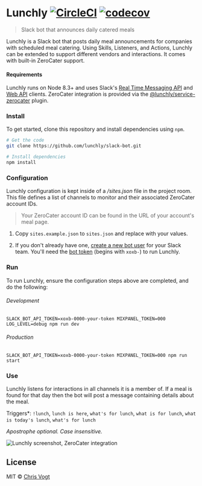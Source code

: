 # Lunchly [![CircleCI](https://circleci.com/gh/lunchly/slack-bot/tree/master.svg?style=svg)](https://circleci.com/gh/lunchly/slack-bot/tree/master) [![codecov](https://codecov.io/gh/lunchly/slack-bot/branch/master/graph/badge.svg)](https://codecov.io/gh/lunchly/slack-bot)

> Slack bot that announces daily catered meals

Lunchly is a Slack bot that posts daily meal announcements for companies with scheduled meal catering. Using Skills, Listeners, and Actions, Lunchly can be extended to support different vendors and interactions. It comes with built-in ZeroCater support.


#### Requirements

Lunchly runs on Node 8.3+ and uses Slack's [Real Time Messaging API](https://api.slack.com/rtm) and [Web API](https://api.slack.com/web) clients. ZeroCater integration is provided via the [@lunchly/service-zerocater](https://github.com/lunchly/service-zerocater) plugin.


### Install

To get started, clone this repository and install dependencies using `npm`.

```sh
# Get the code
git clone https://github.com/lunchly/slack-bot.git

# Install dependencies
npm install
```


### Configuration

Lunchly configuration is kept inside of a _/sites.json_ file in the project room. This file defines a list of channels to monitor and their associated ZeroCater account IDs.

> Your ZeroCater account ID can be found in the URL of your account's meal page.

1. Copy `sites.example.json` to `sites.json` and replace with your values.

2. If you don't already have one, [create a new bot user](https://api.slack.com/bot-users#creating-bot-user) for your Slack team. You'll need the [bot token](https://api.slack.com/docs/token-types#bot) (begins with `xoxb-`) to run Lunchly.


### Run

To run Lunchly, ensure the configuration steps above are completed, and do the following:


###### Development

```SLACK_BOT_API_TOKEN=xoxb-0000-your-token MIXPANEL_TOKEN=000 LOG_LEVEL=debug npm run dev```


###### Production

```SLACK_BOT_API_TOKEN=xoxb-0000-your-token MIXPANEL_TOKEN=000 npm run start```


### Use

Lunchly listens for interactions in all channels it is a member of. If a meal is found for that day then the bot will post a message containing details about the meal.

Triggers*: `!lunch`, `lunch is here`, `what's for lunch`, `what is for lunch`, `what is today's lunch`, `what's for lunch`

_Apostrophe optional. Case insensitive._

![Lunchly screenshot, ZeroCater integration](screenshot.png)

## License

MIT © [Chris Vogt](https://www.chrisvogt.me)
